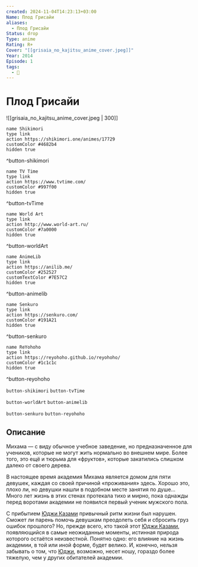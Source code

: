 ```yaml
---
created: 2024-11-04T14:23:13+03:00
Name: Плод Грисайи
aliases:
  - Плод Грисайи
Status: drop
Type: anime
Rating: R+
Cover: "[[grisaia_no_kajitsu_anime_cover.jpeg]]"
Year: 2014
Episode: 1
tags:
  - 🔞
---
```


# Плод Грисайи

![[grisaia_no_kajitsu_anime_cover.jpeg | 300]]

```button
name Shikimori
type link
action https://shikimori.one/animes/17729
customColor #4682b4
hidden true
```
^button-shikimori

```button
name TV Time
type link
action https://www.tvtime.com/
customColor #997f00
hidden true
```
^button-tvTime

```button
name World Art
type link
action http://www.world-art.ru/
customColor #7a0000
hidden true
```
^button-worldArt

```button
name AnimeLib
type link
action https://anilib.me/
customColor #252527
customTextColor #7E57C2
hidden true
```
^button-animelib

```button
name Senkuro
type link
action https://senkuro.com/
customColor #191A21
hidden true
```
^button-senkuro

```button
name ReYohoho
type link
action https://reyohoho.github.io/reyohoho/
customColor #1c1c1c
hidden true
```
^button-reyohoho

`button-shikimori` `button-tvTime`

`button-worldArt` `button-animelib`

`button-senkuro` `button-reyohoho`

## Описание

Михама — с виду обычное учебное заведение, но предназначенное для учеников, которые не могут жить нормально во внешнем мире. Более того, это ещё и тюрьма для «фруктов», которые закатились слишком далеко от своего дерева.

В настоящее время академия Михама является домом для пяти девушек, каждая со своей причиной «проживания» здесь. Хорошо это, плохо ли, но девушки нашли в подобном месте занятия по душе... Много лет жизнь в этих стенах протекала тихо и мирно, пока однажды перед воротами академии не появился первый ученик мужского пола.

С прибытием [Юджи Казами](https://shikimori.one/characters/80891-yuuji-kazami) привычный ритм жизни был нарушен. Сможет ли парень помочь девушкам преодолеть себя и сбросить груз ошибок прошлого? Но, прежде всего, кто такой этот [Юджи Казами](https://shikimori.one/characters/80891-yuuji-kazami), появляющийся в самые неожиданные моменты, истинная природа которого остаётся неизвестной. Понятно одно: его влияние на жизнь академии, в той или иной форме, будет велико. И, конечно, нельзя забывать о том, что [Юджи](https://shikimori.one/characters/80891-yuuji-kazami), возможно, несет ношу, гораздо более тяжелую, чем у других обитателей академии.
